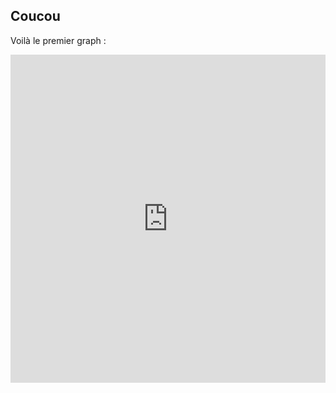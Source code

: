 ## Coucou

Voilà le premier graph :

<iframe id="igraph" scrolling="no" style="border:none;" seamless="seamless" src="https://quentinensae.github.io/Site-Accident-Voiture/r%C3%A9partition.html" height="525" width="100%"></iframe>
